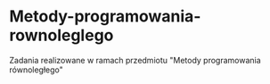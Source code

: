# Metody-programowania-rownoleglego
Zadania realizowane w ramach przedmiotu "Metody programowania równoległego"
